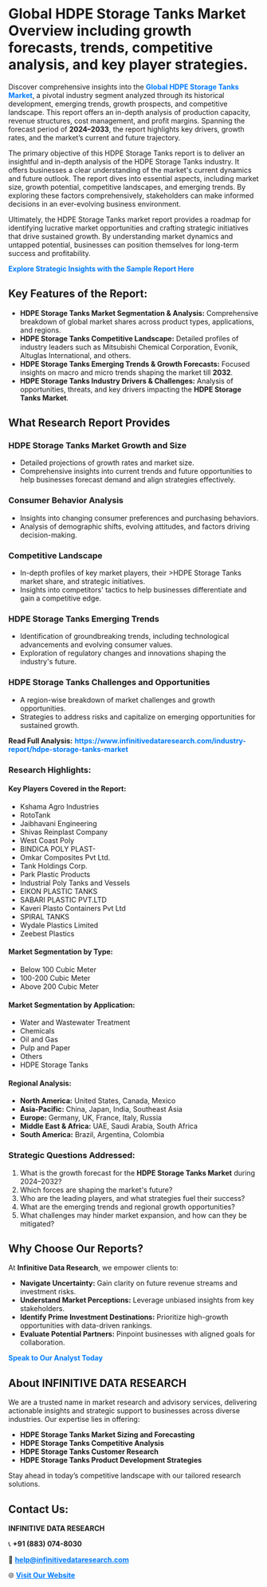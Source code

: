 <h1>Global HDPE Storage Tanks Market Overview including growth forecasts, trends, competitive analysis, and key player strategies.</h1>
<p>
Discover comprehensive insights into the 
<a href="https://www.infinitivedataresearch.com/industry-report/hdpe-storage-tanks-market" rel="dofollow" style="color: #007BFF; text-decoration: none;"><strong>Global HDPE Storage Tanks Market</strong></a>, a pivotal industry segment analyzed through its historical development, emerging trends, growth prospects, and competitive landscape. This report offers an in-depth analysis of production capacity, revenue structures, cost management, and profit margins. Spanning the forecast period of <strong>2024–2033</strong>, the report highlights key drivers, growth rates, and the market’s current and future trajectory.
</p>
<p>
The primary objective of this HDPE Storage Tanks report is to deliver an insightful and in-depth analysis of the HDPE Storage Tanks industry. It offers businesses a clear understanding of the market's current dynamics and future outlook. The report dives into essential aspects, including market size, growth potential, competitive landscapes, and emerging trends. By exploring these factors comprehensively, stakeholders can make informed decisions in an ever-evolving business environment.
</p>
<p>
Ultimately, the HDPE Storage Tanks market report provides a roadmap for identifying lucrative market opportunities and crafting strategic initiatives that drive sustained growth. By understanding market dynamics and untapped potential, businesses can position themselves for long-term success and profitability.
</p>
<p>
<a href="https://www.infinitivedataresearch.com/request-sample/reportId=110463" style="color: #007BFF; text-decoration: none;"><strong>Explore Strategic Insights with the Sample Report Here</strong></a>
</p>

<h2>Key Features of the Report:</h2>
<ul>
<li><strong>HDPE Storage Tanks Market Segmentation & Analysis:</strong> Comprehensive breakdown of global market shares across product types, applications, and regions.</li>
<li><strong>HDPE Storage Tanks Competitive Landscape:</strong> Detailed profiles of industry leaders such as Mitsubishi Chemical Corporation, Evonik, Altuglas International, and others.</li>
<li><strong>HDPE Storage Tanks Emerging Trends & Growth Forecasts:</strong> Focused insights on macro and micro trends shaping the market till <strong>2032</strong>.</li>
<li><strong>HDPE Storage Tanks Industry Drivers & Challenges:</strong> Analysis of opportunities, threats, and key drivers impacting the <strong>HDPE Storage Tanks Market</strong>.</li>
</ul>

<h2>What Research Report Provides</h2>
<h3>HDPE Storage Tanks Market Growth and Size</h3>
<ul>
<li>Detailed projections of growth rates and market size.</li>
<li>Comprehensive insights into current trends and future opportunities to help businesses forecast demand and align strategies effectively.</li>
</ul>

<h3>Consumer Behavior Analysis</h3>
<ul>
<li>Insights into changing consumer preferences and purchasing behaviors.</li>
<li>Analysis of demographic shifts, evolving attitudes, and factors driving decision-making.</li>
</ul>

<h3>Competitive Landscape</h3>
<ul>
<li>In-depth profiles of key market players, their >HDPE Storage Tanks market share, and strategic initiatives.</li>
<li>Insights into competitors' tactics to help businesses differentiate and gain a competitive edge.</li>
</ul>

<h3>HDPE Storage Tanks Emerging Trends</h3>
<ul>
<li>Identification of groundbreaking trends, including technological advancements and evolving consumer values.</li>
<li>Exploration of regulatory changes and innovations shaping the industry's future.</li>
</ul>

<h3>HDPE Storage Tanks Challenges and Opportunities</h3>
<ul>
<li>A region-wise breakdown of market challenges and growth opportunities.</li>
<li>Strategies to address risks and capitalize on emerging opportunities for sustained growth.</li>
</ul>
<p><strong>Read Full Analysis:</strong> <a href="https://www.infinitivedataresearch.com/industry-report/hdpe-storage-tanks-market" rel="dofollow" style="color: #007BFF; text-decoration: none;"><strong>https://www.infinitivedataresearch.com/industry-report/hdpe-storage-tanks-market</strong></a></p>
<h3>Research Highlights:</h3>
<h4>Key Players Covered in the Report:</h4>
<ul><li>Kshama Agro Industries</li><li>RotoTank</li><li>Jaibhavani Engineering</li><li>Shivas Reinplast Company</li><li>West Coast Poly</li><li>BINDICA POLY PLAST-</li><li>Omkar Composites Pvt Ltd.</li><li>Tank Holdings Corp.</li><li>Park Plastic Products</li><li>Industrial Poly Tanks and Vessels</li><li>EIKON PLASTIC TANKS</li><li>SABARI PLASTIC PVT.LTD</li><li>Kaveri Plasto Containers Pvt Ltd</li><li>SPIRAL TANKS</li><li>Wydale Plastics Limited</li><li>Zeebest Plastics</li></ul>
<h4>Market Segmentation by Type:</h4>
<ul><li>Below 100 Cubic Meter</li><li>100-200 Cubic Meter</li><li>Above 200 Cubic Meter</li></ul>
<h4>Market Segmentation by Application:</h4>
<ul><li>Water and Wastewater Treatment</li><li>Chemicals</li><li>Oil and Gas</li><li>Pulp and Paper</li><li>Others</li><li>HDPE Storage Tanks</li></ul>

<h4>Regional Analysis:</h4>
<ul>
<li><strong>North America:</strong> United States, Canada, Mexico</li>
<li><strong>Asia-Pacific:</strong> China, Japan, India, Southeast Asia</li>
<li><strong>Europe:</strong> Germany, UK, France, Italy, Russia</li>
<li><strong>Middle East & Africa:</strong> UAE, Saudi Arabia, South Africa</li>
<li><strong>South America:</strong> Brazil, Argentina, Colombia</li>
</ul>

<h3>Strategic Questions Addressed:</h3>
<ol>
<li>What is the growth forecast for the <strong>HDPE Storage Tanks Market</strong> during 2024–2032?</li>
<li>Which forces are shaping the market's future?</li>
<li>Who are the leading players, and what strategies fuel their success?</li>
<li>What are the emerging trends and regional growth opportunities?</li>
<li>What challenges may hinder market expansion, and how can they be mitigated?</li>
</ol>

<h2>Why Choose Our Reports?</h2>
<p>At <strong>Infinitive Data Research</strong>, we empower clients to:</p>
<ul>
<li><strong>Navigate Uncertainty:</strong> Gain clarity on future revenue streams and investment risks.</li>
<li><strong>Understand Market Perceptions:</strong> Leverage unbiased insights from key stakeholders.</li>
<li><strong>Identify Prime Investment Destinations:</strong> Prioritize high-growth opportunities with data-driven rankings.</li>
<li><strong>Evaluate Potential Partners:</strong> Pinpoint businesses with aligned goals for collaboration.</li>
</ul>
<p><a href="https://www.infinitivedataresearch.com/industry-report/hdpe-storage-tanks-market" rel="dofollow" style="color: #007BFF; text-decoration: none;"><strong>Speak to Our Analyst Today</strong></a></p>

<h2>About INFINITIVE DATA RESEARCH</h2>
<p>We are a trusted name in market research and advisory services, delivering actionable insights and strategic support to businesses across diverse industries. Our expertise lies in offering:</p>
<ul>
<li><strong>HDPE Storage Tanks Market Sizing and Forecasting</strong></li>
<li><strong>HDPE Storage Tanks Competitive Analysis</strong></li>
<li><strong>HDPE Storage Tanks Customer Research</strong></li>
<li><strong>HDPE Storage Tanks Product Development Strategies</strong></li>
</ul>
<p>Stay ahead in today’s competitive landscape with our tailored research solutions.</p>

<h2>Contact Us:</h2>
<p><strong>INFINITIVE DATA RESEARCH</strong></p>
<p>📞 <strong>+91 (883) 074-8030</strong></p>
<p>📧 <strong><a href="mailto:help@infinitivedataresearch.com" style="color: #007BFF;">help@infinitivedataresearch.com</a></strong></p>
<p>🌐 <strong><a href="https://www.infinitivedataresearch.com" rel="dofollow" style="color: #007BFF;">Visit Our Website</a></strong></p>